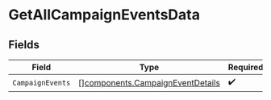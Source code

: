 # GetAllCampaignEventsData


## Fields

| Field                                                                                | Type                                                                                 | Required                                                                             | Description                                                                          |
| ------------------------------------------------------------------------------------ | ------------------------------------------------------------------------------------ | ------------------------------------------------------------------------------------ | ------------------------------------------------------------------------------------ |
| `CampaignEvents`                                                                     | [][components.CampaignEventDetails](../../models/components/campaigneventdetails.md) | :heavy_check_mark:                                                                   | N/A                                                                                  |